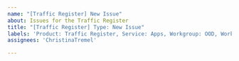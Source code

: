 ```yaml
---
name: "[Traffic Register] New Issue"
about: Issues for the Traffic Register
title: "[Traffic Register] Type: New Issue"
labels: 'Product: Traffic Register, Service: Apps, Workgroup: OOD, Workgroup: TED'
assignees: 'ChristinaTremel'

---
```



